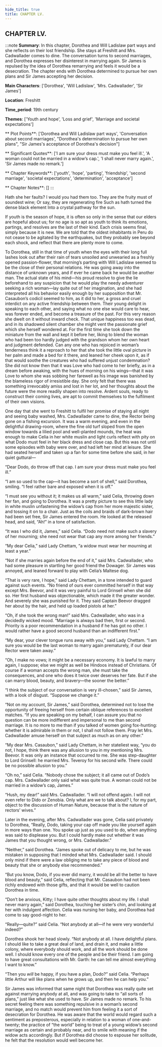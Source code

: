 ```yaml
---
hide_title: true
title: CHAPTER LV.
---
```

## CHAPTER LV.
:::note
**Summary**:
In this chapter, Dorothea and Will Ladislaw part ways and she reflects on their lost friendship. She stays at Freshitt and Mrs. Cadwallader comes to dine. The conversation turns to second marriages, and Dorothea expresses her disinterest in marrying again. Sir James is repulsed by the idea of Dorothea remarrying and feels it would be a desecration. The chapter ends with Dorothea determined to pursue her own plans and Sir James accepting her decision.

**Main Characters**:
['Dorothea', 'Will Ladislaw', 'Mrs. Cadwallader', 'Sir James']

**Location**:
Freshitt

**Time_period**:
19th century

**Themes**:
['Youth and hope', 'Loss and grief', 'Marriage and societal expectations']

** Plot Points**:
['Dorothea and Will Ladislaw part ways', 'Conversation about second marriages', "Dorothea's determination to pursue her own plans", "Sir James's acceptance of Dorothea's decision"]

** Significant Quotes**:
['I am sure your dress must make you feel ill.', 'A woman could not be married in a widow’s cap.', 'I shall never marry again.', 'Sir James made no remark.']

** Chapter Keywords**:
['youth', 'hope', 'parting', 'friendship', 'second marriage', 'societal expectations', 'determination', 'acceptance']

** Chapter Notes**:
[]
:::


Hath she her faults? I would you had them too. They are the fruity must of soundest wine; Or say, they are regenerating fire Such as hath turned the dense black element Into a crystal pathway for the sun. 

If youth is the season of hope, it is often so only in the sense that our elders are hopeful about us; for no age is so apt as youth to think its emotions, partings, and resolves are the last of their kind. Each crisis seems final, simply because it is new. We are told that the oldest inhabitants in Peru do not cease to be agitated by the earthquakes, but they probably see beyond each shock, and reflect that there are plenty more to come. 

To Dorothea, still in that time of youth when the eyes with their long full lashes look out after their rain of tears unsoiled and unwearied as a freshly opened passion-flower, that morning’s parting with Will Ladislaw seemed to be the close of their personal relations. He was going away into the distance of unknown years, and if ever he came back he would be another man. The actual state of his mind—his proud resolve to give the lie beforehand to any suspicion that he would play the needy adventurer seeking a rich woman—lay quite out of her imagination, and she had interpreted all his behavior easily enough by her supposition that Mr. Casaubon’s codicil seemed to him, as it did to her, a gross and cruel interdict on any active friendship between them. Their young delight in speaking to each other, and saying what no one else would care to hear, was forever ended, and become a treasure of the past. For this very reason she dwelt on it without inward check. That unique happiness too was dead, and in its shadowed silent chamber she might vent the passionate grief which she herself wondered at. For the first time she took down the miniature from the wall and kept it before her, liking to blend the woman who had been too hardly judged with the grandson whom her own heart and judgment defended. Can any one who has rejoiced in woman’s tenderness think it a reproach to her that she took the little oval picture in her palm and made a bed for it there, and leaned her cheek upon it, as if that would soothe the creatures who had suffered unjust condemnation? She did not know then that it was Love who had come to her briefly, as in a dream before awaking, with the hues of morning on his wings—that it was Love to whom she was sobbing her farewell as his image was banished by the blameless rigor of irresistible day. She only felt that there was something irrevocably amiss and lost in her lot, and her thoughts about the future were the more readily shapen into resolve. Ardent souls, ready to construct their coming lives, are apt to commit themselves to the fulfilment of their own visions. 

One day that she went to Freshitt to fulfil her promise of staying all night and seeing baby washed, Mrs. Cadwallader came to dine, the Rector being gone on a fishing excursion. It was a warm evening, and even in the delightful drawing-room, where the fine old turf sloped from the open window towards a lilied pool and well-planted mounds, the heat was enough to make Celia in her white muslin and light curls reflect with pity on what Dodo must feel in her black dress and close cap. But this was not until some episodes with baby were over, and had left her mind at leisure. She had seated herself and taken up a fan for some time before she said, in her quiet guttural— 

“Dear Dodo, do throw off that cap. I am sure your dress must make you feel ill.” 

“I am so used to the cap—it has become a sort of shell,” said Dorothea, smiling. “I feel rather bare and exposed when it is off.” 

“I must see you without it; it makes us all warm,” said Celia, throwing down her fan, and going to Dorothea. It was a pretty picture to see this little lady in white muslin unfastening the widow’s cap from her more majestic sister, and tossing it on to a chair. Just as the coils and braids of dark-brown hair had been set free, Sir James entered the room. He looked at the released head, and said, “Ah!” in a tone of satisfaction. 

“It was I who did it, James,” said Celia. “Dodo need not make such a slavery of her mourning; she need not wear that cap any more among her friends.” 

“My dear Celia,” said Lady Chettam, “a widow must wear her mourning at least a year.” 

“Not if she marries again before the end of it,” said Mrs. Cadwallader, who had some pleasure in startling her good friend the Dowager. Sir James was annoyed, and leaned forward to play with Celia’s Maltese dog. 

“That is very rare, I hope,” said Lady Chettam, in a tone intended to guard against such events. “No friend of ours ever committed herself in that way except Mrs. Beevor, and it was very painful to Lord Grinsell when she did so. Her first husband was objectionable, which made it the greater wonder. And severely she was punished for it. They said Captain Beevor dragged her about by the hair, and held up loaded pistols at her.” 

“Oh, if she took the wrong man!” said Mrs. Cadwallader, who was in a decidedly wicked mood. “Marriage is always bad then, first or second. Priority is a poor recommendation in a husband if he has got no other. I would rather have a good second husband than an indifferent first.” 

“My dear, your clever tongue runs away with you,” said Lady Chettam. “I am sure you would be the last woman to marry again prematurely, if our dear Rector were taken away.” 

“Oh, I make no vows; it might be a necessary economy. It is lawful to marry again, I suppose; else we might as well be Hindoos instead of Christians. Of course if a woman accepts the wrong man, she must take the consequences, and one who does it twice over deserves her fate. But if she can marry blood, beauty, and bravery—the sooner the better.” 

“I think the subject of our conversation is very ill-chosen,” said Sir James, with a look of disgust. “Suppose we change it.” 

“Not on my account, Sir James,” said Dorothea, determined not to lose the opportunity of freeing herself from certain oblique references to excellent matches. “If you are speaking on my behalf, I can assure you that no question can be more indifferent and impersonal to me than second marriage. It is no more to me than if you talked of women going fox-hunting: whether it is admirable in them or not, I shall not follow them. Pray let Mrs. Cadwallader amuse herself on that subject as much as on any other.” 

“My dear Mrs. Casaubon,” said Lady Chettam, in her stateliest way, “you do not, I hope, think there was any allusion to you in my mentioning Mrs. Beevor. It was only an instance that occurred to me. She was step-daughter to Lord Grinsell: he married Mrs. Teveroy for his second wife. There could be no possible allusion to you.” 

“Oh no,” said Celia. “Nobody chose the subject; it all came out of Dodo’s cap. Mrs. Cadwallader only said what was quite true. A woman could not be married in a widow’s cap, James.” 

“Hush, my dear!” said Mrs. Cadwallader. “I will not offend again. I will not even refer to Dido or Zenobia. Only what are we to talk about? I, for my part, object to the discussion of Human Nature, because that is the nature of rectors’ wives.” 

Later in the evening, after Mrs. Cadwallader was gone, Celia said privately to Dorothea, “Really, Dodo, taking your cap off made you like yourself again in more ways than one. You spoke up just as you used to do, when anything was said to displease you. But I could hardly make out whether it was James that you thought wrong, or Mrs. Cadwallader.” 

“Neither,” said Dorothea. “James spoke out of delicacy to me, but he was mistaken in supposing that I minded what Mrs. Cadwallader said. I should only mind if there were a law obliging me to take any piece of blood and beauty that she or anybody else recommended.” 

“But you know, Dodo, if you ever did marry, it would be all the better to have blood and beauty,” said Celia, reflecting that Mr. Casaubon had not been richly endowed with those gifts, and that it would be well to caution Dorothea in time. 

“Don’t be anxious, Kitty; I have quite other thoughts about my life. I shall never marry again,” said Dorothea, touching her sister’s chin, and looking at her with indulgent affection. Celia was nursing her baby, and Dorothea had come to say good-night to her. 

“Really—quite?” said Celia. “Not anybody at all—if he were very wonderful indeed?” 

Dorothea shook her head slowly. “Not anybody at all. I have delightful plans. I should like to take a great deal of land, and drain it, and make a little colony, where everybody should work, and all the work should be done well. I should know every one of the people and be their friend. I am going to have great consultations with Mr. Garth: he can tell me almost everything I want to know.” 

“Then you _will_ be happy, if you have a plan, Dodo?” said Celia. “Perhaps little Arthur will like plans when he grows up, and then he can help you.” 

Sir James was informed that same night that Dorothea was really quite set against marrying anybody at all, and was going to take to “all sorts of plans,” just like what she used to have. Sir James made no remark. To his secret feeling there was something repulsive in a woman’s second marriage, and no match would prevent him from feeling it a sort of desecration for Dorothea. He was aware that the world would regard such a sentiment as preposterous, especially in relation to a woman of one-and-twenty; the practice of “the world” being to treat of a young widow’s second marriage as certain and probably near, and to smile with meaning if the widow acts accordingly. But if Dorothea did choose to espouse her solitude, he felt that the resolution would well become her. 

